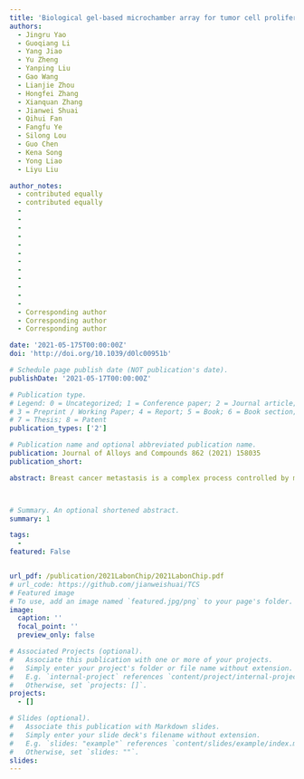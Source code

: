 ```yaml
---
title: 'Biological gel-based microchamber array for tumor cell proliferation and migration studies in well-controlled biochemical gradients'
authors:
  - Jingru Yao
  - Guoqiang Li
  - Yang Jiao
  - Yu Zheng
  - Yanping Liu
  - Gao Wang
  - Lianjie Zhou
  - Hongfei Zhang
  - Xianquan Zhang
  - Jianwei Shuai
  - Qihui Fan
  - Fangfu Ye
  - Silong Lou
  - Guo Chen
  - Kena Song
  - Yong Liao
  - Liyu Liu

author_notes:
  - contributed equally
  - contributed equally
  - 
  - 
  - 
  - 
  - 
  - 
  - 
  - 
  - 
  - 
  - 
  - 
  - Corresponding author
  - Corresponding author
  - Corresponding author

date: '2021-05-175T00:00:00Z'
doi: 'http://doi.org/10.1039/d0lc00951b'

# Schedule page publish date (NOT publication's date).
publishDate: '2021-05-17T00:00:00Z'

# Publication type.
# Legend: 0 = Uncategorized; 1 = Conference paper; 2 = Journal article;
# 3 = Preprint / Working Paper; 4 = Report; 5 = Book; 6 = Book section;
# 7 = Thesis; 8 = Patent
publication_types: ['2']

# Publication name and optional abbreviated publication name.
publication: Journal of Alloys and Compounds 862 (2021) 158035 
publication_short: 

abstract: Breast cancer metastasis is a complex process controlled by multiple factors, including various cell–cell interactions, cell–environment coupling, and oxygen, nutrient and drug gradients that are intimately related to the heterogeneous breast tissue structure. In this study, we constructed a high-throughput in vitro biochip system containing an array of 642 microchambers arranged in a checkerboard configuration, with each chamber embedded in a composite extracellular matrix (ECM) composed of engineered collagen and Matrigel to mimic local heterogeneous environment in vivo. In addition, a controllable complex tetragonal chemical concentration profile can be achieved by imposing chemical compounds at the four boundaries of the chip, leading to distinct local nutrient and/or drug gradients in the individual microchambers. Here,the microchamber array with composite ECM (MACECM) device aims to simulate multiple tumor cell niches composed of both breast epithelial cells (MCF-10A-GFP) and metastatic breast cancer cells(MDAMB-231-RFP), which enables systematic studies of cell responses to a variety of biochemical conditions.The results obtained from the MACECM studies indicate that discoidin domain receptor 1 (DDR1) inhibitor 7rh and matrix metalloproteinase inhibitor batimastat, in association with epidermal growth factor (EGF)had no significant effects on the growth of MCF-10A-GFP cells, but had significant effects on DDR1 expression and the related migratory behavior of MDA-MB-231-RFP cells. The MACECM design not only enables the construction of a more realistic in vitro model for investigating cancer cell migration mechanisms but also has considerable potential for further development as a platform for next-generation high-throughput and therapeutic screening (e.g., anti-cancer drug evaluation) and personalized medicine.



# Summary. An optional shortened abstract.
summary: 1

tags:
  - 
featured: False


url_pdf: /publication/2021LabonChip/2021LabonChip.pdf
# url_code: https://github.com/jianweishuai/TCS
# Featured image
# To use, add an image named `featured.jpg/png` to your page's folder.
image:
  caption: ''
  focal_point: ''
  preview_only: false

# Associated Projects (optional).
#   Associate this publication with one or more of your projects.
#   Simply enter your project's folder or file name without extension.
#   E.g. `internal-project` references `content/project/internal-project/index.md`.
#   Otherwise, set `projects: []`.
projects:
  - []

# Slides (optional).
#   Associate this publication with Markdown slides.
#   Simply enter your slide deck's filename without extension.
#   E.g. `slides: "example"` references `content/slides/example/index.md`.
#   Otherwise, set `slides: ""`.
slides:
---
```



